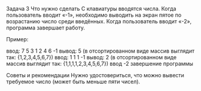 Задача 3
Что нужно сделать
С клавиатуры вводятся числа. Когда пользователь вводит «-1»,  необходимо выводить на экран пятое по возрастанию число среди введённых. Когда пользователь вводит «-2», программа завершает работу.

Пример:

ввод: 7 5 3 1 2 4 6 -1
вывод: 5 (в отсортированном виде массив выглядит так: {1,2,3,4,5,6,7})
ввод: 1 1 1 -1
вывод: 2 (в отсортированном виде массив выглядит так: {1,1,1,1,2,3,4,5,6,7})
ввод -2
завершение программы

Советы и рекомендации
Нужно удостовериться, что можно вывести требуемое число (может быть меньше пяти чисел).